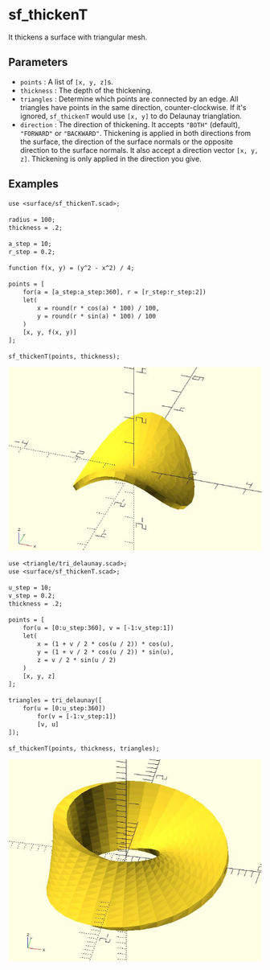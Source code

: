 # sf_thickenT

It thickens a surface with triangular mesh. 

## Parameters

- `points` : A list of `[x, y, z]`s.
- `thickness` : The depth of the thickening.
- `triangles` : Determine which points are connected by an edge. All triangles have points in the same direction, counter-clockwise. If it's ignored, `sf_thickenT` would use `[x, y]` to do Delaunay trianglation.  
- `direction` : The direction of thickening. It accepts `"BOTH"` (default), `"FORWARD"` or `"BACKWARD"`. Thickening is applied in both directions from the surface, the direction of the surface normals or the opposite direction to the surface normals. It also accept a direction vector `[x, y, z]`. Thickening is only applied in the direction you give.

## Examples

	use <surface/sf_thickenT.scad>;

	radius = 100;
	thickness = .2;

	a_step = 10;
	r_step = 0.2;

	function f(x, y) = (y^2 - x^2) / 4;

	points = [
		for(a = [a_step:a_step:360], r = [r_step:r_step:2])
		let(
			x = round(r * cos(a) * 100) / 100, 
			y = round(r * sin(a) * 100) / 100
		)
		[x, y, f(x, y)] 
	];

	sf_thickenT(points, thickness);

![sf_thickenT](images/lib3x-sf_thickenT-1.JPG)

	use <triangle/tri_delaunay.scad>;
	use <surface/sf_thickenT.scad>;

	u_step = 10;
	v_step = 0.2;
	thickness = .2;

	points = [
		for(u = [0:u_step:360], v = [-1:v_step:1])
		let(
			x = (1 + v / 2 * cos(u / 2)) * cos(u),
			y = (1 + v / 2 * cos(u / 2)) * sin(u),
			z = v / 2 * sin(u / 2)
		)
		[x, y, z]
	];

	triangles = tri_delaunay([
		for(u = [0:u_step:360])
			for(v = [-1:v_step:1])
			[v, u]
	]);

	sf_thickenT(points, thickness, triangles);

![sf_thickenT](images/lib3x-sf_thickenT-2.JPG)